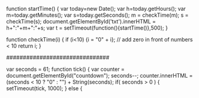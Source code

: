 function startTime() {
    var today=new Date();
    var h=today.getHours();
    var m=today.getMinutes();
    var s=today.getSeconds();
    m = checkTime(m);
    s = checkTime(s);
    document.getElementById('txt').innerHTML = h+":"+m+":"+s;
    var t = setTimeout(function(){startTime()},500);
}

function checkTime(i) {
    if (i<10) {i = "0" + i};  // add zero in front of numbers < 10
    return i;
}
</script>
</head>

<body onload="startTime()">

<div id="txt"></div>

###############################

var seconds = 61;
        function tick() {
            var counter = document.getElementById("countdown");
            seconds--;
            counter.innerHTML = (seconds < 10 ? "0" : "") + String(seconds);
            if( seconds > 0 ) {
                setTimeout(tick, 1000);
            } else {
